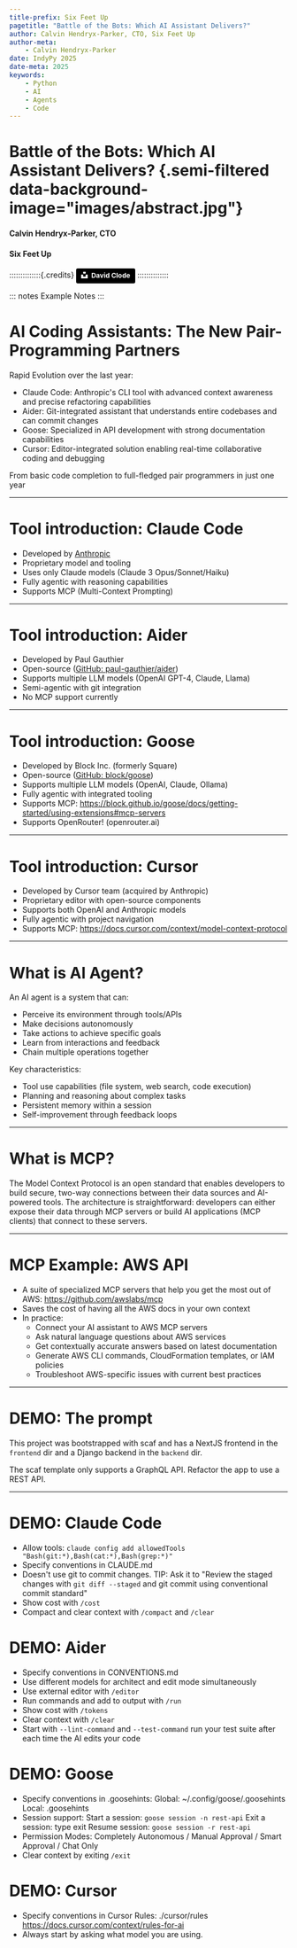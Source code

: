 ```yaml
---
title-prefix: Six Feet Up
pagetitle: "Battle of the Bots: Which AI Assistant Delivers?"
author: Calvin Hendryx-Parker, CTO, Six Feet Up
author-meta:
    - Calvin Hendryx-Parker
date: IndyPy 2025
date-meta: 2025
keywords:
    - Python
    - AI
    - Agents
    - Code
---
```


# Battle of the Bots: Which AI Assistant Delivers? {.semi-filtered data-background-image="images/abstract.jpg"}
#### Calvin Hendryx-Parker, CTO
#### Six Feet Up

::::::::::::::{.credits}
<a style="background-color:black;color:white;text-decoration:none;padding:4px 6px;font-family:-apple-system, BlinkMacSystemFont, &quot;San Francisco&quot;, &quot;Helvetica Neue&quot;, Helvetica, Ubuntu, Roboto, Noto, &quot;Segoe UI&quot;, Arial, sans-serif;font-size:12px;font-weight:bold;line-height:1.2;display:inline-block;border-radius:3px" href="https://unsplash.com/@davidclode?utm_medium=referral&amp;utm_campaign=photographer-credit&amp;utm_content=creditBadge" target="_blank" rel="noopener noreferrer" title="Download free do whatever you want high-resolution photos from David Clode"><span style="display:inline-block;padding:2px 3px"><svg xmlns="http://www.w3.org/2000/svg" style="height:12px;width:auto;position:relative;vertical-align:middle;top:-2px;fill:white" viewBox="0 0 32 32"><title>unsplash-logo</title><path d="M10 9V0h12v9H10zm12 5h10v18H0V14h10v9h12v-9z"></path></svg></span><span style="display:inline-block;padding:2px 3px">David Clode</span></a>
::::::::::::::

::: notes
Example Notes
:::


# AI Coding Assistants: The New Pair-Programming Partners

Rapid Evolution over the last year:

- Claude Code: Anthropic's CLI tool with advanced context awareness and precise refactoring
  capabilities
- Aider: Git-integrated assistant that understands entire codebases and can commit changes
- Goose: Specialized in API development with strong documentation capabilities
- Cursor: Editor-integrated solution enabling real-time collaborative coding and debugging

From basic code completion to full-fledged pair programmers in just one year

---

# Tool introduction: Claude Code

- Developed by [Anthropic](https://www.anthropic.com/claude)
- Proprietary model and tooling
- Uses only Claude models (Claude 3 Opus/Sonnet/Haiku)
- Fully agentic with reasoning capabilities
- Supports MCP (Multi-Context Prompting)

---

# Tool introduction: Aider

- Developed by Paul Gauthier
- Open-source ([GitHub: paul-gauthier/aider](https://github.com/paul-gauthier/aider))
- Supports multiple LLM models (OpenAI GPT-4, Claude, Llama)
- Semi-agentic with git integration
- No MCP support currently

---

# Tool introduction: Goose

- Developed by Block Inc. (formerly Square)
- Open-source ([GitHub: block/goose](https://github.com/block/goose))
- Supports multiple LLM models (OpenAI, Claude, Ollama)
- Fully agentic with integrated tooling
- Supports MCP: https://block.github.io/goose/docs/getting-started/using-extensions#mcp-servers
- Supports OpenRouter! (openrouter.ai)

---

# Tool introduction: Cursor

- Developed by Cursor team (acquired by Anthropic)
- Proprietary editor with open-source components
- Supports both OpenAI and Anthropic models
- Fully agentic with project navigation
- Supports MCP: https://docs.cursor.com/context/model-context-protocol

---

# What is AI Agent?

An AI agent is a system that can:

- Perceive its environment through tools/APIs
- Make decisions autonomously
- Take actions to achieve specific goals
- Learn from interactions and feedback
- Chain multiple operations together

Key characteristics:

- Tool use capabilities (file system, web search, code execution)
- Planning and reasoning about complex tasks
- Persistent memory within a session
- Self-improvement through feedback loops

---

# What is MCP?

The Model Context Protocol is an open standard that enables developers to build
secure, two-way connections between their data sources and AI-powered tools. The
architecture is straightforward: developers can either expose their data through
MCP servers or build AI applications (MCP clients) that connect to these
servers.

---

# MCP Example: AWS API

- A suite of specialized MCP servers that help you get the most out of AWS:
  https://github.com/awslabs/mcp
- Saves the cost of having all the AWS docs in your own context
- In practice:
  - Connect your AI assistant to AWS MCP servers
  - Ask natural language questions about AWS services
  - Get contextually accurate answers based on latest documentation
  - Generate AWS CLI commands, CloudFormation templates, or IAM policies
  - Troubleshoot AWS-specific issues with current best practices

---

# DEMO: The prompt

This project was bootstrapped with scaf and has a NextJS frontend in the
`frontend` dir and a Django backend in the `backend` dir.

The scaf template only supports a GraphQL API. Refactor the app to use a REST
API.

---

# DEMO: Claude Code

- Allow tools: `claude config add allowedTools "Bash(git:*),Bash(cat:*),Bash(grep:*)"`
- Specify conventions in CLAUDE.md
- Doesn't use git to commit changes. TIP: Ask it to "Review the staged changes
  with `git diff --staged` and git commit using conventional commit standard"
- Show cost with `/cost`
- Compact and clear context with `/compact` and `/clear`

# DEMO: Aider

- Specify conventions in CONVENTIONS.md
- Use different models for architect and edit mode simultaneously
- Use external editor with `/editor`
- Run commands and add to output with `/run`
- Show cost with `/tokens`
- Clear context with `/clear`
- Start with `--lint-command` and `--test-command` run your test suite after
  each time the AI edits your code

# DEMO: Goose

- Specify conventions in .goosehints:
  Global: ~/.config/goose/.goosehints
  Local: .goosehints
- Session support:
  Start a session: `goose session -n rest-api`
  Exit a session: type exit
  Resume session: `goose session -r rest-api`
- Permission Modes:
  Completely Autonomous / Manual Approval / Smart Approval / Chat Only
- Clear context by exiting `/exit`

# DEMO: Cursor

- Specify conventions in Cursor Rules: ./cursor/rules
  https://docs.cursor.com/context/rules-for-ai
- Always start by asking what model you are using.
